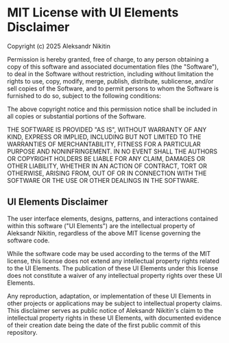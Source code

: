 # MIT License with UI Elements Disclaimer

Copyright (c) 2025 Aleksandr Nikitin

Permission is hereby granted, free of charge, to any person obtaining a copy of this software and associated documentation files (the "Software"), to deal in the Software without restriction, including without limitation the rights to use, copy, modify, merge, publish, distribute, sublicense, and/or sell copies of the Software, and to permit persons to whom the Software is furnished to do so, subject to the following conditions:

The above copyright notice and this permission notice shall be included in all copies or substantial portions of the Software.

THE SOFTWARE IS PROVIDED "AS IS", WITHOUT WARRANTY OF ANY KIND, EXPRESS OR IMPLIED, INCLUDING BUT NOT LIMITED TO THE WARRANTIES OF MERCHANTABILITY, FITNESS FOR A PARTICULAR PURPOSE AND NONINFRINGEMENT. IN NO EVENT SHALL THE AUTHORS OR COPYRIGHT HOLDERS BE LIABLE FOR ANY CLAIM, DAMAGES OR OTHER LIABILITY, WHETHER IN AN ACTION OF CONTRACT, TORT OR OTHERWISE, ARISING FROM, OUT OF OR IN CONNECTION WITH THE SOFTWARE OR THE USE OR OTHER DEALINGS IN THE SOFTWARE.

## UI Elements Disclaimer

The user interface elements, designs, patterns, and interactions contained within this software ("UI Elements") are the intellectual property of Aleksandr Nikitin, regardless of the above MIT license governing the software code.

While the software code may be used according to the terms of the MIT license, this license does not extend any intellectual property rights related to the UI Elements. The publication of these UI Elements under this license does not constitute a waiver of any intellectual property rights over these UI Elements.

Any reproduction, adaptation, or implementation of these UI Elements in other projects or applications may be subject to intellectual property claims. This disclaimer serves as public notice of Aleksandr Nikitin's claim to the intellectual property rights in these UI Elements, with documented evidence of their creation date being the date of the first public commit of this repository.
